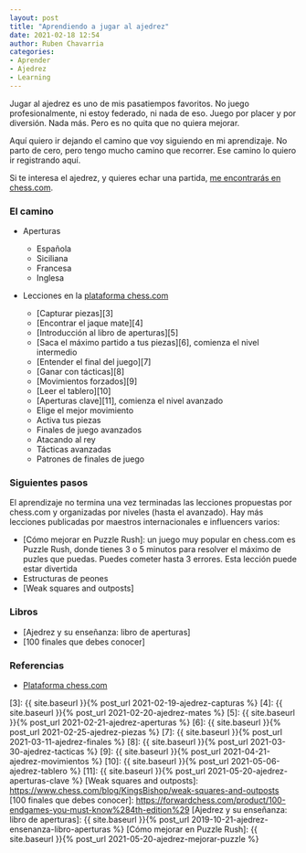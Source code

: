 ```yaml
---
layout: post
title: "Aprendiendo a jugar al ajedrez"
date: 2021-02-18 12:54
author: Ruben Chavarria
categories: 
- Aprender
- Ajedrez
- Learning
---
```


Jugar al ajedrez es uno de mis pasatiempos favoritos. No juego profesionalmente,
ni estoy federado, ni nada de eso. Juego por placer y por diversión. Nada más.
Pero es no quita que no quiera mejorar.

Aquí quiero ir dejando el camino que voy siguiendo en mi aprendizaje. No parto
de cero, pero tengo mucho camino que recorrer. Ese camino lo quiero ir registrando
aquí.

Si te interesa el ajedrez, y quieres echar una partida, 
[me encontrarás en chess.com][1].

<!-- more -->

### El camino

- Aperturas

    - Española
    - Siciliana
    - Francesa
    - Inglesa
    
- Lecciones en la [plataforma chess.com][2]

    - [Capturar piezas][3]
    - [Encontrar el jaque mate][4]
    - [Introducción al libro de aperturas][5]
    - [Saca el máximo partido a tus piezas][6], comienza el nivel intermedio
    - [Entender el final del juego][7]
    - [Ganar con tácticas][8]
    - [Movimientos forzados][9]
    - [Leer el tablero][10]
    - [Aperturas clave][11], comienza el nivel avanzado
    - Elige el mejor movimiento
    - Activa tus piezas
    - Finales de juego avanzados
    - Atacando al rey
    - Tácticas avanzadas
    - Patrones de finales de juego
    
### Siguientes pasos

El aprendizaje no termina una vez terminadas las lecciones propuestas por 
chess.com y organizadas por niveles (hasta el avanzado). Hay más lecciones
publicadas por maestros internacionales e influencers varios:

- [Cómo mejorar en Puzzle Rush]: un juego muy popular en chess.com es Puzzle
Rush, donde tienes 3 o 5 minutos para resolver el máximo de puzles que puedas.
Puedes cometer hasta 3 errores. Esta lección puede estar divertida
- Estructuras de peones
- [Weak squares and outposts]

### Libros

- [Ajedrez y su enseñanza: libro de aperturas]
- [100 finales que debes conocer]

### Referencias

- [Plataforma chess.com][2]

[1]: https://www.chess.com/member/txingo
[2]: https://www.chess.com
[3]: {{ site.baseurl }}{% post_url 2021-02-19-ajedrez-capturas %}
[4]: {{ site.baseurl }}{% post_url 2021-02-20-ajedrez-mates %}
[5]: {{ site.baseurl }}{% post_url 2021-02-21-ajedrez-aperturas %}
[6]: {{ site.baseurl }}{% post_url 2021-02-25-ajedrez-piezas %}
[7]: {{ site.baseurl }}{% post_url 2021-03-11-ajedrez-finales %}
[8]: {{ site.baseurl }}{% post_url 2021-03-30-ajedrez-tacticas %}
[9]: {{ site.baseurl }}{% post_url 2021-04-21-ajedrez-movimientos %}
[10]: {{ site.baseurl }}{% post_url 2021-05-06-ajedrez-tablero %}
[11]: {{ site.baseurl }}{% post_url 2021-05-20-ajedrez-aperturas-clave %}
[Weak squares and outposts]: https://www.chess.com/blog/KingsBishop/weak-squares-and-outposts
[100 finales que debes conocer]: https://forwardchess.com/product/100-endgames-you-must-know%284th-edition%29
[Ajedrez y su enseñanza: libro de aperturas]: {{ site.baseurl }}{% post_url 2019-10-21-ajedrez-ensenanza-libro-aperturas %}
[Cómo mejorar en Puzzle Rush]: {{ site.baseurl }}{% post_url 2021-05-20-ajedrez-mejorar-puzzle %}
